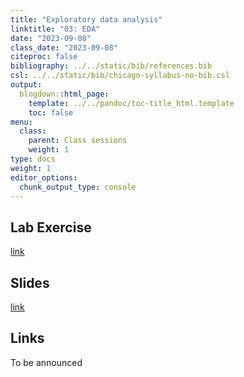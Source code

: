 ```yaml
---
title: "Exploratory data analysis"
linktitle: "03: EDA"
date: "2023-09-08"
class_date: "2023-09-08"
citeproc: false
bibliography: ../../static/bib/references.bib
csl: ../../static/bib/chicago-syllabus-no-bib.csl
output:
  blogdown::html_page:
    template: ../../pandoc/toc-title_html.template
    toc: false
menu:
  class:
    parent: Class sessions
    weight: 1
type: docs
weight: 1
editor_options: 
  chunk_output_type: console
---
```


## Lab Exercise

[link](/PM566/assignment/03-lab)

## Slides

[link](/PM566/slides/03-exploratory/slides.html)

## Links

To be announced
